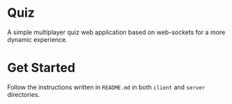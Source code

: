 # Quiz

A simple multiplayer quiz web application based on web-sockets for a more dynamic experience.

# Get Started

Follow the instructions written in `README.md` in both `client` and `server` directories.
